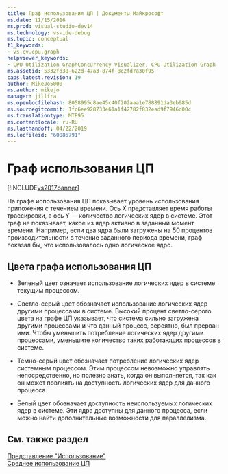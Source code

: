 ```yaml
---
title: Граф использования ЦП | Документы Майкрософт
ms.date: 11/15/2016
ms.prod: visual-studio-dev14
ms.technology: vs-ide-debug
ms.topic: conceptual
f1_keywords:
- vs.cv.cpu.graph
helpviewer_keywords:
- CPU Utilization GraphConcurrency Visualizer, CPU Utilization Graph
ms.assetid: 5332fd38-622d-47a3-874f-8c2fd7a30f95
caps.latest.revision: 19
author: MikeJo5000
ms.author: mikejo
manager: jillfra
ms.openlocfilehash: 8058995c8ae45c40f202aaa1e788891da3eb985d
ms.sourcegitcommit: 1fc6ee928733e61a1f42782f832ead9f7946d00c
ms.translationtype: MTE95
ms.contentlocale: ru-RU
ms.lasthandoff: 04/22/2019
ms.locfileid: "60086791"
---
```

# <a name="cpu-utilization-graph"></a>Граф использования ЦП
[!INCLUDE[vs2017banner](../includes/vs2017banner.md)]

На графе использования ЦП показывает уровень использования приложения с течением времени. Ось Х представляет время работы трассировки, а ось Y — количество логических ядер в системе. Этот граф не показывает, какое из ядер активно в заданный момент времени. Например, если два ядра были загружены на 50 процентов производительности в течение заданного периода времени, граф показал бы, что использовалось одно логическое ядро.  
  
## <a name="cpu-utilization-graph-colors"></a>Цвета графа использования ЦП  
  
- Зеленый цвет означает использование логических ядер в системе текущим процессом.  
  
- Светло-серый цвет обозначает использование логических ядер другими процессами в системе. Высокий процент светло-серого цвета на графе ЦП указывает, что система сильно загружена другими процессами и что данный процесс, вероятно, был прерван ими. Чтобы уменьшить потребление логических ядер другими процессами, уменьшите количество таких работающих процессов в системе.  
  
- Темно-серый цвет обозначает потребление логических ядер системным процессом. Этим процессом невозможно управлять непосредственно, но полезно знать, когда он выполняется, так как он может повлиять на доступность логических ядер для данного процесса.  
  
- Белый цвет обозначает доступность неиспользуемых логических ядер в системе. Эти ядра доступны для данного процесса, если можно найти дополнительные возможности для параллелизма.  
  
## <a name="see-also"></a>См. также раздел  
 [Представление "Использование"](../profiling/utilization-view.md)   
 [Среднее использование ЦП](../profiling/average-cpu-utilization.md)
